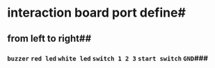 # interaction board port define#

## from left to right##

### `buzzer`  `red led`  `white led`  `switch 1 2 3`  `start switch` `GND`###



